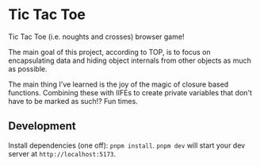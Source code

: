 # Tic Tac Toe

Tic Tac Toe (i.e. noughts and crosses) browser game!

The main goal of this project, according to TOP, is to focus on 
encapsulating data and hiding object internals from other objects
as much as possible.

The main thing I've learned is the joy of the magic of closure based functions.
Combining these with IIFEs to create private variables that don't have to 
be marked as such!? Fun times.

## Development
Install dependencies (one off): `pnpm install`.
`pnpm dev` will start your dev server at `http://localhost:5173`.




